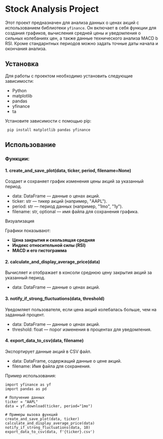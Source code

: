 # Stock Analysis Project

Этот проект предназначен для анализа данных
о ценах акций с использованием 
библиотеки `yfinance`. 
Он включает в себя функции для
создания графиков, вычисления средней цены
и уведомления о сильных колебаниях цен, а также данные
технического анализа MACD b RSI.
Кроме стандарнтных периодов можно задать точные 
даты начала и окончания анализа.

## Установка

Для работы с проектом необходимо установить следующие зависимости:

- Python
- matplotlib
- pandas
- yfinance
- ta

Установите зависимости с помощью pip:


``` pip install matplotlib pandas yfinance``` 

## Использование

### Функции:

#### 1. create_and_save_plot(data, ticker, period, filename=None)

Создает и сохраняет график изменения цены акций за указанный период.

- data: DataFrame — данные о ценах акций.
- ticker: str — тикер акций (например, "AAPL").
- period: str — период данных (например, "1mo", "1y").
- filename: str, optional — имя файла для сохранения графика.

Визуализация

Графики показывают:

- **Цена закрытия и скользящая средняя**
- **Индекс относительной силы (RSI)**
- **MACD и его гистограмма**

#### 2. calculate_and_display_average_price(data)

Вычисляет и отображает в консоли среднюю цену закрытия акций за указанный период.

- data: DataFrame — данные о ценах акций.

#### 3. notify_if_strong_fluctuations(data, threshold)

Уведомляет пользователя, если цена акций колебалась больше, чем на заданный процент.

- data: DataFrame — данные о ценах акций.
- threshold: float — порог изменения в процентах для уведомления.

#### 4. export_data_to_csv(data, filename)

Экспортирует данные акций в CSV файл.

- data: DataFrame, содержащий данные о цене акций.
- filename: Имя файла для сохранения.




Пример использования: 
``` 
import yfinance as yf
import pandas as pd

# Получение данных
ticker = "AAPL"
data = yf.download(ticker, period="1mo")

# Примеры вызова функций
create_and_save_plot(data, ticker)
calculate_and_display_average_price(data)
notify_if_strong_fluctuations(data, 10)
export_data_to_csv(data, f'{ticker}.csv')

``` 